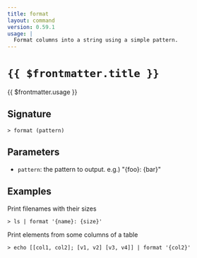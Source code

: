 ```yaml
---
title: format
layout: command
version: 0.59.1
usage: |
  Format columns into a string using a simple pattern.
---
```


# `{{ $frontmatter.title }}`

<div style='white-space: pre-wrap;'>{{ $frontmatter.usage }}</div>

## Signature

```> format (pattern)```

## Parameters

 -  `pattern`: the pattern to output. e.g.) "{foo}: {bar}"

## Examples

Print filenames with their sizes
```shell
> ls | format '{name}: {size}'
```

Print elements from some columns of a table
```shell
> echo [[col1, col2]; [v1, v2] [v3, v4]] | format '{col2}'
```
